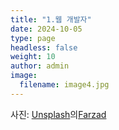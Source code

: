 ```yaml
---
title: "1.웹 개발자"
date: 2024-10-05
type: page
headless: false
weight: 10
author: admin
image: 
  filename: image4.jpg
---
```

사진: <a href="https://unsplash.com/ko/%EC%82%AC%EC%A7%84/two-black-computer-monitors-on-black-table-p-xSl33Wxyc?utm_content=creditCopyText&utm_medium=referral&utm_source=unsplash">Unsplash</a>의<a href="https://unsplash.com/ko/@euwars?utm_content=creditCopyText&utm_medium=referral&utm_source=unsplash">Farzad</a>
  